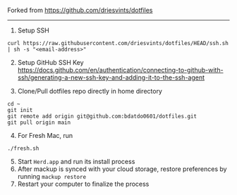 Forked from https://github.com/driesvints/dotfiles

---

1. Setup SSH
```
curl https://raw.githubusercontent.com/driesvints/dotfiles/HEAD/ssh.sh | sh -s "<email-address>"
```

2. Setup GitHub SSH Key https://docs.github.com/en/authentication/connecting-to-github-with-ssh/generating-a-new-ssh-key-and-adding-it-to-the-ssh-agent

3. Clone/Pull dotfiles repo directly in home directory
```
cd ~
git init
git remote add origin git@github.com:bdatdo0601/dotfiles.git
git pull origin main
```

4. For Fresh Mac, run
```
./fresh.sh
```

5. Start `Herd.app` and run its install process
6. After mackup is synced with your cloud storage, restore preferences by running `mackup restore`
7. Restart your computer to finalize the process
